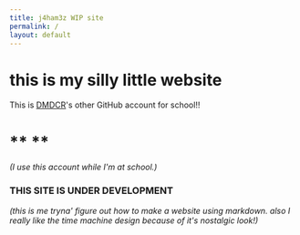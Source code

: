 ```yaml
---
title: j4ham3z WIP site
permalink: /
layout: default
---
```


# this is my silly little website
This is [DMDCR](https://github.com/DMDCR)'s other GitHub account for school!!
# ** **
*(I use this account while I'm at school.)*

### THIS SITE IS UNDER DEVELOPMENT
*(this is me tryna' figure out how to make a website using markdown. also I really like the time machine design because of it's nostalgic look!)*
